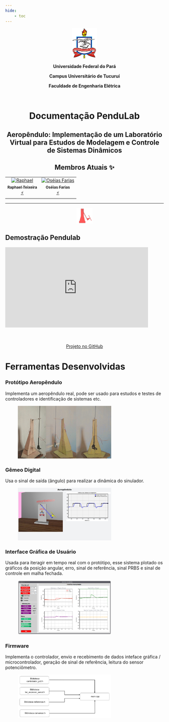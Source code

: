 ```yaml
---
hide:
    - toc
---
```


<center>
<div class="figure" >
  <img src="https://github.com/Oseiasdfarias/LabVirtual/blob/pipy_v1/utils/image.png?raw=true"
       width="80">  
</div>

<b>Universidade Federal do Pará</b>

<b>Campus Universitário de Tucuruí</b>

<b>Faculdade de Engenharia Elétrica</b>
</center>


<br>

<center>

# Documentação PenduLab

## Aeropêndulo: Implementação de um Laboratório Virtual para Estudos de Modelagem e Controle de Sistemas Dinâmicos

## **Membros Atuais** ✨

<table>
      <tbody>
        <tr>
          <td align="center"><a href="https://github.com/raphateixeira"  target="_blank"><img src="https://avatars.githubusercontent.com/u/13009893?v=4?s=100" width="100px;" alt="Raphael"/><br /><sub><b>Raphael Teixeira</b></sub></a><br /><a href="https://github.com/raphateixeira/LabVirtual/commits?author=raphateixeira"  target="_blank" title="Code">⚡</a></td>
          <td align="center"><a href="https://github.com/Oseiasdfarias"  target="_blank"><img src="https://avatars.githubusercontent.com/u/52744236" width="100px;" alt="Oséias Farias"/><br /><sub><b>Oséias Farias</b></sub></a><br /><a href="https://github.com/raphateixeira/LabVirtual/commits?author=Oseiasdfarias"  target="_blank" title="Code">⚡</a></td>
        </tr>
      </tbody>
    </table>
</center>

---

<center>
<img src="https://github.com/Oseiasdfarias/Projeto_Tcc_Oseias_Oficial/blob/main/utils/favicon_aeropendulo_png.png?raw=true" alt="Protótipo Aeropêndulo" style="height: 10%; width:10%;"/>
</center>



## Demostração Pendulab

<div style="padding:56.25% 0 0 0;position:relative;"><iframe src="https://player.vimeo.com/video/893039111?h=80089a63c1&autoplay=1&loop=1" style="position:absolute;top:0;left:0;width:90%;height:90%;" frameborder="0" allow="autoplay; fullscreen; picture-in-picture" allowfullscreen></iframe></div><script src="https://player.vimeo.com/api/player.js"></script>

<center>

### <a href="https://github.com/Oseiasdfarias/Projeto_Tcc_Oseias_Oficial" target="_blank">
Projeto no GitHub</a>

</center>

<!--

<center>
<div class="figure" >
    <img src="https://github.com/Oseiasdfarias/LabVirtual/blob/pipy_v1/utils/image.png?raw=true"
           width="80">  
</div>
</center>

<center>
<b>Universidade Federal do Pará</b>
</center>
<center>
<b>Campus Universitário de Tucuruí</b>
</center>
<center>
<b>Faculdade de Engenharia Elétrica</b>
</center>

-->

# Ferramentas Desenvolvidas

### Protótipo Aeropêndulo

Implementa um aeropêndulo real, pode ser usado para estudos e testes de controladores e identificação de sistemas etc.

<figure markdown>
<img src="https://github.com/Oseiasdfarias/Projeto_Tcc_Oseias_Oficial/blob/main/utils/img_aeropendulo.png?raw=true" alt="Protótipo Aeropêndulo" style="height: 70%; width:70%;"/>
</figure>


### Gêmeo Digital
Usa o sinal de saída (ângulo) para realizar a dinâmica do sinulador.

<figure markdown>
<img src="https://github.com/Oseiasdfarias/Projeto_Tcc_Oseias_Oficial/blob/main/utils/gemeo_digital.png?raw=true" alt="Gêmeo Digital" style="height: 70%; width:70%;"/>
</figure>


### Interface Gráfica de Usuário
Usada para iteragir em tempo real com o protótipo, esse sistema plotado os gráficos da posição angular, erro, sinal de referência, sinal PRBS e sinal de controle em malha fechada.

<figure markdown>
<img src="https://github.com/Oseiasdfarias/Projeto_Tcc_Oseias_Oficial/blob/main/utils/demo_interface_light.png?raw=true" alt="Interface Gráfica de Usuário" style="height: 70%; width:70%;"/>
</figure>

### Firmware
Implementa o controlador, envio e recebimento de dados inteface gráfica / microcontrolador, geração de sinal de referência, leitura do sensor potenciômetro.

<figure markdown>
<img src="https://github.com/Oseiasdfarias/Projeto_Tcc_Oseias_Oficial/blob/main/utils/arquitetura_firmware-1.png?raw=true" alt="Firmware" style="height: 70%; width:70%;"/>
</figure>

